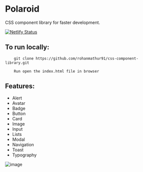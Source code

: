 # Polaroid

CSS component library for faster development.

[![Netlify Status](https://api.netlify.com/api/v1/badges/17b53658-ec99-4ef9-843a-756f93ccf7c1/deploy-status)](https://app.netlify.com/sites/polaroid7/deploys)

## To run locally:

```
    git clone https://github.com/rohanmathur91/css-component-library.git

    Run open the index.html file in browser
```

## Features:

- Alert
- Avatar
- Badge
- Button
- Card
- Image
- Input
- Lists
- Modal
- Navigation
- Toast
- Typography

![image](https://user-images.githubusercontent.com/61556757/151702795-c5dc727b-644a-4d1a-9152-1e82354b19f9.png)
